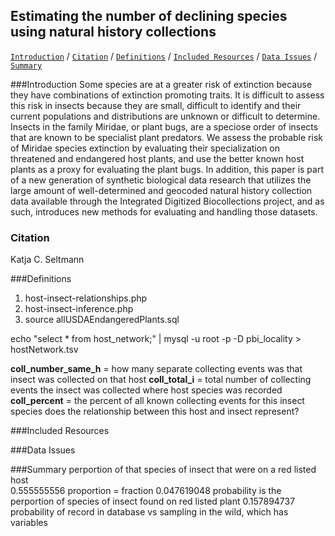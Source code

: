 ## Estimating the number of declining species using natural history collections

[```Introduction```](#Introduction) / [```Citation```](#citation) / [```Definitions```](#definitions) / [```Included Resources```](#included-resources) /  [```Data Issues```](#data-issues) / [```Summary```](#summary)

###Introduction
Some species are at a greater risk of extinction because they have combinations of extinction promoting traits. It is difficult to assess this risk in insects because they are small, difficult to identify and their current populations and distributions are unknown or difficult to determine. Insects in the family Miridae, or plant bugs, are a speciose order of insects that are known to be specialist plant predators. We assess the probable risk of Miridae species extinction by evaluating their specialization on threatened and endangered host plants, and use the better known host plants as a proxy for evaluating the plant bugs. In addition, this paper is part of a new generation of synthetic biological data research that utilizes the large amount of well-determined and geocoded natural history collection data available through the Integrated Digitized Biocollections project, and as such, introduces new methods for evaluating and handling those datasets.

### Citation
Katja C. Seltmann


###Definitions

1. host-insect-relationships.php
2. host-insect-inference.php
3. source allUSDAEndangeredPlants.sql



echo "select * from host_network;" | mysql -u root -p -D pbi_locality > hostNetwork.tsv

**coll_number_same_h** = how many separate collecting events was that insect was collected on that host
**coll_total_i** = total number of collecting events the insect was collected where host species was recorded
**coll_percent** = the percent of all known collecting events for this insect species does the relationship between this host and insect represent?

###Included Resources

###Data Issues

###Summary
perportion of that species of insect that were on a red listed host		
0.555555556		proportion = fraction
0.047619048		probability is the perportion of species of insect found on red listed plant
0.157894737		probability of record in database vs sampling in the wild, which has variables 

